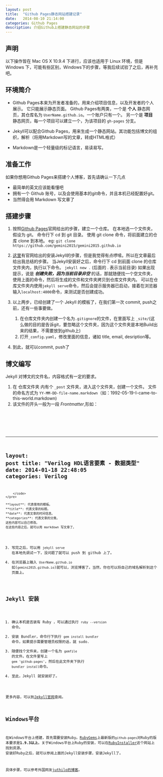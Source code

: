 ```yaml
---
layout: post
title:  "Github Pages静态网站搭建记录"
date:   2014-08-10 21:14:00
categories: Github Pages
description: 介绍Github上搭建静态网站的步骤
---
```



声明
--
以下操作皆在 Mac OS X 10.9.4 下进行，应该也适用于 Linux 环境，但是 Windows 下，可能有些区别，Windows下的步骤，等我后续试验了之后，再补充吧。


环境简介
--

*   Github Pages本来为开发者准备的，用来介绍项目信息，以及开发者的个人展示。
    它只能展示静态页面。
    Github Pages有两类，一个是 **个人** 静态网页，其仓库名为 `UserName.github.io`。一个账户只有一个。
    另一个是 **项目** 静态网页，每一个项目可以建立一个，为该项目的 `gh-pages` 分支。

*   Jekyll可以配合Github Pages，用来生成一个静态网站。其功能包括博文的组织，解析（将用Markdown写的文章，转成HTML格式）

*   Markdown是一个轻量级的标记语言，易读易写。


准备工作
--

如果你想用Github Pages来搭建个人博客，首先请确认一下几点

- 最简单的英文应该能看懂吧
- 拥有一个 Github 账号，以及会使用基本的git命令，并且本机已经配置好git。
- 当然得会用 Markdown 写文章了


搭建步骤
--

1.  按照[Github Pages](https://pages.github.com/ "Github Pages")官网给出的步骤，建立一个仓库。
    在本地选一个文件夹，假设为 git。 命令行下 cd 到 git 目录。
    使用 git clone 命令，将前面建立的仓库 clone 到本地。
    eg:
    `git clone https://github.com/gemini2015/gemini2015.github.io`


2.  [这里](https://help.github.com/articles/using-jekyll-with-pages "Install Jekyll")有官网给出的安装Jekyll的步骤，但是我觉得有点啰嗦。所以在文章最后给出我总结的步骤。
    当Jekyll安装好之后，命令行下 cd 到前面 clone 的仓库文件夹内，执行以下命令。
    `jekyll new .` (后面的 . 表示当前目录)
    如果出现提示，说是 ***创建失败，因为当前目录非空*** 的话，那就随便找一个空文件夹，使用上面的命令，然后将生成的文件和文件夹拷贝到仓库文件夹内。
    可以在仓库文件夹内使用`jekyll serve`命令，然后会提示服务器已启动，接着在浏览器输入`localhost:4000`命令，来测试是否创建成功。


3.  以上两步，已经创建了一个 Jekyll 的模板了，在我们第一次 commit, push之前，还有一些事要做。
    1.  在仓库文件夹内创建一个名为`.gitignore`的文件，在里面写上 `_site/`(这么做的目的是告诉git，要忽略这个文件夹，因为这个文件夹是本地Build出来的结果，不需要放到github上)
    2.  打开`_config.yaml`，修改里面的信息，诸如 title, email, desription等。

4.  到此，就可以commit, push了


博文编写
--

Jekyll 对博文的文件名，内容格式有一定的要求。

1.  在 仓库文件夹 内有个 `_post` 文件夹，进入这个文件夹，创建一个文件。
    文件的命名方式为 `YY-MM-DD-file-name.markdown`（如：1992-05-19-I-came-to-this-world.markdown)
2.  该文件的开头一般为一段 *Frontmatter*,形如：
    <pre>
        <code>
---
layout: post
title:  "Verilog HDL语言要素 - 数据类型"
date:   2014-01-18 22:48:05
categories: Verilog
---
        </code>
    </pre>

    **layout**: 代表使用的模板。
    **title**: 代表文章的标题。
    **date**: 代表文章的时间信息。
    **categories**: 代表文章的分类。
    这些内容可以自己修改。
    在这些内容之后，就可以用 markdown 写文章了。
3.  写完之后，可以用 `jekyll serve` 在本地先调试一下，没问题了就可以 push 到 github 上了。
4.  在浏览器上输入 `UserName.github.io` 如(`gemini2015.github.io`)就可以，浏览博客了。当然，你也可以将自己的域名解析到这个页面上。


Jekyll 安装
--

1.  确认本机是否装有 Ruby ，可以通过执行 `ruby --version` 命令。
2.  安装 Bundler，命令行下执行 `gem install bundler` 命令，如果提示需要管理员权限的话，就 sudo.
3.  随便找个文件夹，创建一个名为 `gemfile` 的文件。在文件里写上 ` gem 'github-pages' `，然后在此文件夹下执行 `bundler install`命令。
4.  至此，Jekyll 就安装好了。

更多内容，可以到[Jekyll官网](https://jekyllrb.com/)查阅。


## Windows平台
在Windows平台上搭建，首先需要安装Ruby。[RubyGems](https://rubygems.org/ 'RubyGems')上最新版的`github-pages`对Ruby的版本要求是**1.9.3以上**。关于Windows平台上Ruby的安装，可以在[RubyInstaller](https://rubyinstaller.org/downloads/)这个网站上找到资源。
安装好Ruby之后，就可以参阅上面的Jekyll安装步骤，安装Jekyll了。

具体步骤，可以参考外国网友[juthilo的博客](https://jekyll-windows.juthilo.com/)。





